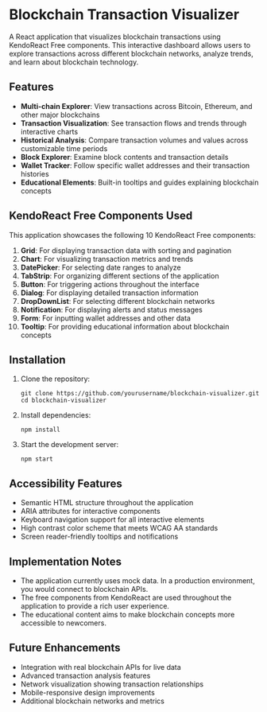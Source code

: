 # Blockchain Transaction Visualizer

A React application that visualizes blockchain transactions using KendoReact Free components. This interactive dashboard allows users to explore transactions across different blockchain networks, analyze trends, and learn about blockchain technology.

## Features

- **Multi-chain Explorer**: View transactions across Bitcoin, Ethereum, and other major blockchains
- **Transaction Visualization**: See transaction flows and trends through interactive charts
- **Historical Analysis**: Compare transaction volumes and values across customizable time periods
- **Block Explorer**: Examine block contents and transaction details
- **Wallet Tracker**: Follow specific wallet addresses and their transaction histories
- **Educational Elements**: Built-in tooltips and guides explaining blockchain concepts

## KendoReact Free Components Used

This application showcases the following 10 KendoReact Free components:

1. **Grid**: For displaying transaction data with sorting and pagination
2. **Chart**: For visualizing transaction metrics and trends
3. **DatePicker**: For selecting date ranges to analyze
4. **TabStrip**: For organizing different sections of the application
5. **Button**: For triggering actions throughout the interface
6. **Dialog**: For displaying detailed transaction information
7. **DropDownList**: For selecting different blockchain networks
8. **Notification**: For displaying alerts and status messages
9. **Form**: For inputting wallet addresses and other data
10. **Tooltip**: For providing educational information about blockchain concepts

## Installation

1. Clone the repository:
   ```
   git clone https://github.com/yourusername/blockchain-visualizer.git
   cd blockchain-visualizer
   ```

2. Install dependencies:
   ```
   npm install
   ```

3. Start the development server:
   ```
   npm start
   ```

## Accessibility Features

- Semantic HTML structure throughout the application
- ARIA attributes for interactive components
- Keyboard navigation support for all interactive elements
- High contrast color scheme that meets WCAG AA standards
- Screen reader-friendly tooltips and notifications

## Implementation Notes

- The application currently uses mock data. In a production environment, you would connect to blockchain APIs.
- The free components from KendoReact are used throughout the application to provide a rich user experience.
- The educational content aims to make blockchain concepts more accessible to newcomers.

## Future Enhancements

- Integration with real blockchain APIs for live data
- Advanced transaction analysis features
- Network visualization showing transaction relationships
- Mobile-responsive design improvements
- Additional blockchain networks and metrics
